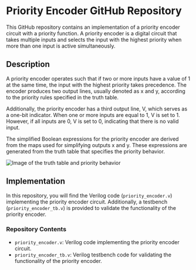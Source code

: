 # Priority Encoder GitHub Repository

This GitHub repository contains an implementation of a priority encoder circuit with a priority function. A priority encoder is a digital circuit that takes multiple inputs and selects the input with the highest priority when more than one input is active simultaneously.

## Description

A priority encoder operates such that if two or more inputs have a value of 1 at the same time, the input with the highest priority takes precedence. The encoder produces two output lines, usually denoted as x and y, according to the priority rules specified in the truth table.

Additionally, the priority encoder has a third output line, V, which serves as a one-bit indicator. When one or more inputs are equal to 1, V is set to 1. However, if all inputs are 0, V is set to 0, indicating that there is no valid input.

The simplified Boolean expressions for the priority encoder are derived from the maps used for simplifying outputs x and y. These expressions are generated from the truth table that specifies the priority behavior.

![Image of the truth table and priority behavior](https://www.electronicshub.org/wp-content/uploads/2015/06/4-bit-Priority-Encoder-Truth-Table.jpg)

## Implementation

In this repository, you will find the Verilog code (`priority_encoder.v`) implementing the priority encoder circuit. Additionally, a testbench (`priority_encoder_tb.v`) is provided to validate the functionality of the priority encoder.

### Repository Contents

- `priority_encoder.v`: Verilog code implementing the priority encoder circuit.
- `priority_encoder_tb.v`: Verilog testbench code for validating the functionality of the priority encoder.

